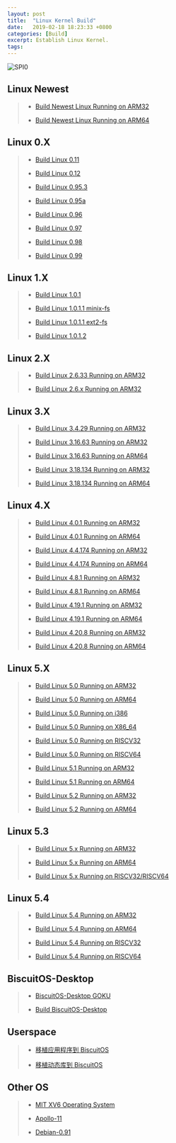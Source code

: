 ```yaml
---
layout: post
title:  "Linux Kernel Build"
date:   2019-02-18 18:23:33 +0800
categories: [Build]
excerpt: Establish Linux Kernel.
tags:
---
```

![SPI0](https://gitee.com/BiscuitOS_team/PictureSet/raw/Gitee/BiscuitOS/kernel/DEV000107.jpg)

## <span id="Linux_newest">Linux Newest</span>

> - [Build Newest Linux Running on ARM32](https://biscuitos.github.io/blog/Linux-newest-arm32-Usermanual/)
>
> - [Build Newest Linux Running on ARM64](https://biscuitos.github.io/blog/Linux-newest-arm64-Usermanual/)

## <span id="Linux_0X">Linux 0.X</span>

> - [Build Linux 0.11](https://biscuitos.github.io/blog/Linux-0.11-Usermanual/)
>
> - [Build Linux 0.12](https://biscuitos.github.io/blog/Linux-0.12-Usermanual/)
>
> - [Build Linux 0.95.3](https://biscuitos.github.io/blog/Linux-0.95.3-Usermanual/)
>
> - [Build Linux 0.95a](https://biscuitos.github.io/blog/Linux-0.95a-Usermanual/)
>
> - [Build Linux 0.96](https://biscuitos.github.io/blog/Linux-0.96-Usermanual/)
>
> - [Build Linux 0.97](https://biscuitos.github.io/blog/Linux-0.97-Usermanual/)
>
> - [Build Linux 0.98](https://biscuitos.github.io/blog/Linux-0.98-Usermanual/)
>
> - [Build Linux 0.99](https://biscuitos.github.io/blog/Linux-0.99-Usermanual/)
>

## <span id="Linux_1X">Linux 1.X</span>

> - [Build Linux 1.0.1](https://biscuitos.github.io/blog/Linux-1.0.1-Usermanual/)
>
> - [Build Linux 1.0.1.1 minix-fs](https://biscuitos.github.io/blog/Linux-1.0.1.1-minix-Usermanual/)
>
> - [Build Linux 1.0.1.1 ext2-fs](https://biscuitos.github.io/blog/Linux-1.0.1.1-ext2-Usermanual/)
>
> - [Build Linux 1.0.1.2](https://biscuitos.github.io/blog/Linux-1.0.1.2-Usermanual/)

## <span id="Linux_2X">Linux 2.X</span>

> - [Build Linux 2.6.33 Running on ARM32](https://biscuitos.github.io/blog/Linux-2.6.33-arm32-Usermanual/)
>
> - [Build Linux 2.6.x Running on ARM32](https://biscuitos.github.io/blog/Linux-2.6.x-arm32-Usermanual/)

## <span id="Linux_3X">Linux 3.X</span>

> - [Build Linux 3.4.29 Running on ARM32](https://biscuitos.github.io/blog/Linux-3.4.29-arm32-Usermanual/)
>
> - [Build Linux 3.16.63 Running on ARM32](https://biscuitos.github.io/blog/Linux-3.16.63-arm32-Usermanual/)
>
> - [Build Linux 3.16.63 Running on ARM64](https://biscuitos.github.io/blog/Linux-3.16.63-arm64-Usermanual/)
>
> - [Build Linux 3.18.134 Running on ARM32](https://biscuitos.github.io/blog/Linux-3.18.134-arm32-Usermanual/)
>
> - [Build Linux 3.18.134 Running on ARM64](https://biscuitos.github.io/blog/Linux-3.18.134-arm64-Usermanual/)


## <span id="Linux_4X">Linux 4.X</span>

> - [Build Linux 4.0.1 Running on ARM32](https://biscuitos.github.io/blog/Linux-4.0.1-arm32-Usermanual/)
>
> - [Build Linux 4.0.1 Running on ARM64](https://biscuitos.github.io/blog/Linux-4.0.1-arm64-Usermanual/)
>
> - [Build Linux 4.4.174 Running on ARM32](https://biscuitos.github.io/blog/Linux-4.4.174-arm32-Usermanual/)
>
> - [Build Linux 4.4.174 Running on ARM64](https://biscuitos.github.io/blog/Linux-4.4.174-arm64-Usermanual/)
>
> - [Build Linux 4.8.1 Running on ARM32](https://biscuitos.github.io/blog/Linux-4.8.1-arm32-Usermanual/)
>
> - [Build Linux 4.8.1 Running on ARM64](https://biscuitos.github.io/blog/Linux-4.8.1-arm64-Usermanual/)
>
> - [Build Linux 4.19.1 Running on ARM32](https://biscuitos.github.io/blog/Linux-4.19.1-arm32-Usermanual/)
>
> - [Build Linux 4.19.1 Running on ARM64](https://biscuitos.github.io/blog/Linux-4.19.1-arm64-Usermanual/)
>
> - [Build Linux 4.20.8 Running on ARM32](https://biscuitos.github.io/blog/Linux-4.20.8-arm32-Usermanual/)
>
> - [Build Linux 4.20.8 Running on ARM64](https://biscuitos.github.io/blog/Linux-4.20.8-arm64-Usermanual/)

## <span id="Linux_5X">Linux 5.X</span>

> - [Build Linux 5.0 Running on ARM32](https://biscuitos.github.io/blog/Linux-5.0-arm32-Usermanual/)
>
> - [Build Linux 5.0 Running on ARM64](https://biscuitos.github.io/blog/Linux-5.0-arm64-Usermanual/)
>
> - [Build Linux 5.0 Running on i386](https://biscuitos.github.io/blog/Linux-5.0-i386-Usermanual/)
>
> - [Build Linux 5.0 Running on X86_64](https://biscuitos.github.io/blog/Linux-5.0-x86_64-Usermanual/)
>
> - [Build Linux 5.0 Running on RISCV32](https://biscuitos.github.io/blog/Linux-5.0-riscv32-Usermanual/)
>
> - [Build Linux 5.0 Running on RISCV64](https://biscuitos.github.io/blog/Linux-5.0-riscv64-Usermanual/)
>
> - [Build Linux 5.1 Running on ARM32](https://biscuitos.github.io/blog/Linux-5.1-arm32-Usermanual/)
>
> - [Build Linux 5.1 Running on ARM64](https://biscuitos.github.io/blog/Linux-5.1-arm64-Usermanual/)
>
> - [Build Linux 5.2 Running on ARM32](https://biscuitos.github.io/blog/Linux-5.2-arm32-Usermanual/)
>
> - [Build Linux 5.2 Running on ARM64](https://biscuitos.github.io/blog/Linux-5.2-arm64-Usermanual/) 

## <span id="Linux_5.3x">Linux 5.3</span>

> - [Build Linux 5.x Running on ARM32](https://biscuitos.github.io/blog/Linux-5.x-arm32-Usermanual/)
>
> - [Build Linux 5.x Running on ARM64](https://biscuitos.github.io/blog/Linux-5.x-arm64-Usermanual/)
>
> - [Build Linux 5.x Running on RISCV32/RISCV64](https://biscuitos.github.io/blog/Linux-5.x-riscv-Usermanual/)

## <span id="Linux_5.4x">Linux 5.4</span>

> - [Build Linux 5.4 Running on ARM32](https://biscuitos.github.io/blog/Linux-5.4-arm32-Usermanual/)
>
> - [Build Linux 5.4 Running on ARM64](https://biscuitos.github.io/blog/Linux-5.4-arm64-Usermanual/)
>
> - [Build Linux 5.4 Running on RISCV32](https://biscuitos.github.io/blog/Linux-5.4-riscv32-Usermanual/)
>
> - [Build Linux 5.4 Running on RISCV64](https://biscuitos.github.io/blog/Linux-5.4-riscv64-Usermanual/)

## <span id="Desktop">BiscuitOS-Desktop</span>

> - [BiscuitOS-Desktop GOKU](https://biscuitos.github.io/blog/Desktop-GOKU-Usermanual/)
>
> - [Build BiscuitOS-Desktop](https://biscuitos.github.io/blog/BiscuitOS-Desktop-arm32-Usermanual/)

## <span id="Userspace">Userspace</span>

> - [移植应用程序到 BiscuitOS](https://biscuitos.github.io/blog/APP-Usermanual/)
>
> - [移植动态库到 BiscuitOS](https://biscuitos.github.io/blog/APP-Usermanual/#APP1)

## <span id="OTHOS">Other OS</span>

> - [MIT XV6 Operating System](https://biscuitos.github.io/blog/XV6-REV11-Usermanual/)
>
> - [Apollo-11](https://biscuitos.github.io/blog/Apollo-11-Usermanual/)
>
> - [Debian-0.91](https://biscuitos.github.io/blog/Debian-0.91-Usermanual/)
